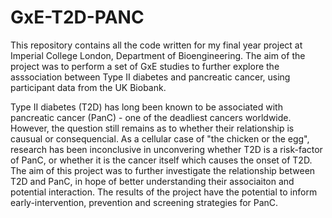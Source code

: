 # GxE-T2D-PANC
This repository contains all the code written for my final year project at Imperial College London, Department of Bioengineering. 
The aim of the project was to perform a set of GxE studies to further explore the asssociation between Type II diabetes and pancreatic cancer, using participant data from the UK Biobank.

Type II diabetes (T2D) has long been known to be associated with pancreatic cancer (PanC) - one of the deadliest cancers worldwide. However, the question still remains as to whether their relationship is causual or consequencial. As a cellular case of "the chicken or the egg", research has been inconclusive in unconvering whether T2D is a risk-factor of PanC, or whether it is the cancer itself which causes the onset of T2D. The aim of this project was to further investigate the relationship between T2D and PanC, in hope of better understanding their associaiton and potential interaction. The results of the project have the potential to inform early-intervention, prevention and screening strategies for PanC. 
